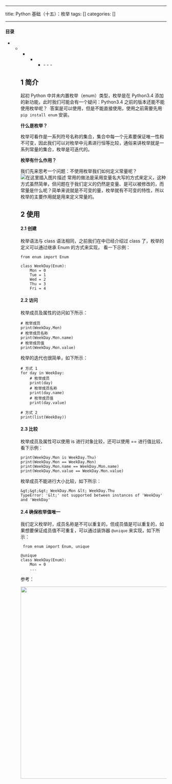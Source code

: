 
--- 
title:  Python 基础（十五）：枚举 
tags: []
categories: [] 

---


#### 目录
- - - <ul><li><ul><li>- - - 


## 1 简介

起初 Python 中并未内置枚举（enum）类型，枚举是在 Python3.4 添加的新功能，此时我们可能会有一个疑问：Python3.4 之前的版本还能不能使用枚举呢？ <img src="https://img-blog.csdnimg.cn/202001041024369.gif" alt=""> 答案是可以使用，但是不能直接使用，使用之前需要先用 `pip install enum` 安装。

**什么是枚举？**

枚举可看作是一系列符号名称的集合，集合中每一个元素要保证唯一性和不可变，因此我们可以对枚举中元素进行恒等比较，通俗来讲枚举就是一系列常量的集合，枚举是可迭代的。

**枚举有什么作用？**

我们先来思考一个问题：不使用枚举我们如何定义常量呢？ <img src="https://img-blog.csdnimg.cn/20200104100014882.gif" alt="在这里插入图片描述"> 常用的做法是采用变量名大写的方式来定义，这种方式虽然简单，但问题在于我们定义的仍然是变量、是可以被修改的，而常量是什么呢？简单来说就是不可变的量，枚举就有不可变的特性，所以枚举的主要作用就是用来定义常量的。

## 2 使用

#### 2.1 创建

枚举语法与 class 语法相同，之前我们在中已经介绍过 class 了，枚举的定义可以通过继承 Enum 的方式来实现， 看一下示例：

```
from enum import Enum

class WeekDay(Enum):
    Mon = 0
    Tue = 1
    Wed = 2
    Thu = 3
    Fri = 4

```

#### 2.2 访问

枚举成员及属性的访问如下所示：

```
# 枚举成员
print(WeekDay.Mon)
# 枚举成员名称
print(WeekDay.Mon.name)
# 枚举成员值
print(WeekDay.Mon.value)  

```

枚举的迭代也很简单，如下所示：

```
# 方式 1
for day in WeekDay:
    # 枚举成员
    print(day)
    # 枚举成员名称
    print(day.name)
    # 枚举成员值
    print(day.value)

# 方式 2
print(list(WeekDay)) 

```

#### 2.3 比较

枚举成员及属性可以使用 is 进行对象比较，还可以使用 == 进行值比较，看下示例：

```
print(WeekDay.Mon is WeekDay.Thu)
print(WeekDay.Mon == WeekDay.Mon)
print(WeekDay.Mon.name == WeekDay.Mon.name)
print(WeekDay.Mon.value == WeekDay.Mon.value)

```

枚举成员不能进行大小比较，如下所示：

```
&gt;&gt;&gt; WeekDay.Mon &lt; WeekDay.Thu
TypeError: '&lt;' not supported between instances of 'WeekDay' and 'WeekDay'

```

#### 2.4 确保枚举值唯一

我们定义枚举时，成员名称是不可以重复的，但成员值是可以重复的，如果想要保证成员值不可重复，可以通过装饰器 `@unique` 来实现，如下所示：

```
 from enum import Enum, unique

@unique
class WeekDay(Enum):
	Mon = 0
    ...

```

参考： 

<img src="https://img-blog.csdnimg.cn/20191212073821865.png#pic_center" alt="" width="600">
